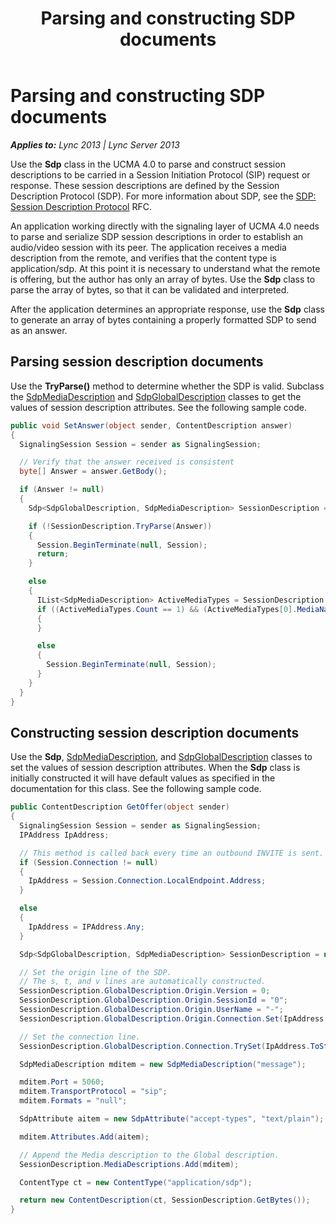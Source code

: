 ﻿---
title: Parsing and constructing SDP documents
TOCTitle: Parsing and constructing SDP documents
ms:assetid: 3294209a-0e26-4257-827a-868d6332311f
ms:mtpsurl: https://msdn.microsoft.com/en-us/library/Dn466060(v=office.15)
ms:contentKeyID: 57103053
ms.date: 07/25/2014
mtps_version: v=office.15
dev_langs:
- csharp
---

# Parsing and constructing SDP documents


_**Applies to:** Lync 2013 | Lync Server 2013_

Use the **Sdp** class in the UCMA 4.0 to parse and construct session descriptions to be carried in a Session Initiation Protocol (SIP) request or response. These session descriptions are defined by the Session Description Protocol (SDP). For more information about SDP, see the [SDP: Session Description Protocol](http://go.microsoft.com/fwlink/?linkid=83129) RFC.

An application working directly with the signaling layer of UCMA 4.0 needs to parse and serialize SDP session descriptions in order to establish an audio/video session with its peer. The application receives a media description from the remote, and verifies that the content type is application/sdp. At this point it is necessary to understand what the remote is offering, but the author has only an array of bytes. Use the **Sdp** class to parse the array of bytes, so that it can be validated and interpreted.

After the application determines an appropriate response, use the **Sdp** class to generate an array of bytes containing a properly formatted SDP to send as an answer.

## Parsing session description documents

Use the **TryParse()** method to determine whether the SDP is valid. Subclass the [SdpMediaDescription](https://msdn.microsoft.com/en-us/library/hh383755\(v=office.15\)) and [SdpGlobalDescription](https://msdn.microsoft.com/en-us/library/hh385124\(v=office.15\)) classes to get the values of session description attributes. See the following sample code.

``` csharp
public void SetAnswer(object sender, ContentDescription answer)
{
  SignalingSession Session = sender as SignalingSession;

  // Verify that the answer received is consistent
  byte[] Answer = answer.GetBody();

  if (Answer != null)
  {
    Sdp<SdpGlobalDescription, SdpMediaDescription> SessionDescription = new Sdp<SdpGlobalDescription, SdpMediaDescription>();

    if (!SessionDescription.TryParse(Answer))
    {
      Session.BeginTerminate(null, Session);
      return;
    }

    else
    {
      IList<SdpMediaDescription> ActiveMediaTypes = SessionDescription.MediaDescriptions;
      if ((ActiveMediaTypes.Count == 1) && (ActiveMediaTypes[0].MediaName.Equals("audio", StringComparison.Ordinal)) && (ActiveMediaTypes[0].Port > 0) && (ActiveMediaTypes[0].TransportProtocol.Equals("sip", StringComparison.OrdinalIgnoreCase)))
      {
      }

      else
      {
        Session.BeginTerminate(null, Session);
      }
    }
  }
}
```

## Constructing session description documents

Use the **Sdp**, [SdpMediaDescription](https://msdn.microsoft.com/en-us/library/hh383755\(v=office.15\)), and [SdpGlobalDescription](https://msdn.microsoft.com/en-us/library/hh385124\(v=office.15\)) classes to set the values of session description attributes. When the **Sdp** class is initially constructed it will have default values as specified in the documentation for this class. See the following sample code.

``` csharp
public ContentDescription GetOffer(object sender)
{
  SignalingSession Session = sender as SignalingSession;
  IPAddress IpAddress;

  // This method is called back every time an outbound INVITE is sent.
  if (Session.Connection != null)
  {
    IpAddress = Session.Connection.LocalEndpoint.Address;
  }

  else
  {
    IpAddress = IPAddress.Any;
  }

  Sdp<SdpGlobalDescription, SdpMediaDescription> SessionDescription = new Sdp<SdpGlobalDescription, SdpMediaDescription>();

  // Set the origin line of the SDP.
  // The s, t, and v lines are automatically constructed.
  SessionDescription.GlobalDescription.Origin.Version = 0;
  SessionDescription.GlobalDescription.Origin.SessionId = "0";
  SessionDescription.GlobalDescription.Origin.UserName = "-";
  SessionDescription.GlobalDescription.Origin.Connection.Set(IpAddress.ToString());

  // Set the connection line.
  SessionDescription.GlobalDescription.Connection.TrySet(IpAddress.ToString());

  SdpMediaDescription mditem = new SdpMediaDescription("message");

  mditem.Port = 5060;
  mditem.TransportProtocol = "sip";
  mditem.Formats = "null";

  SdpAttribute aitem = new SdpAttribute("accept-types", "text/plain");

  mditem.Attributes.Add(aitem);

  // Append the Media description to the Global description.
  SessionDescription.MediaDescriptions.Add(mditem);

  ContentType ct = new ContentType("application/sdp");

  return new ContentDescription(ct, SessionDescription.GetBytes());
}
```

